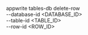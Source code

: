 appwrite tables-db delete-row \
    --database-id <DATABASE_ID> \
    --table-id <TABLE_ID> \
    --row-id <ROW_ID>
